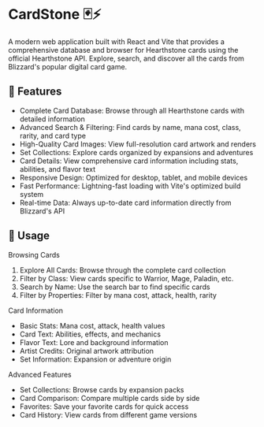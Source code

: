 # CardStone 🃏⚡

A modern web application built with React and Vite that provides a comprehensive database and browser for Hearthstone cards using the official Hearthstone API. Explore, search, and discover all the cards from Blizzard's popular digital card game.

## 🚀 Features
- Complete Card Database: Browse through all Hearthstone cards with detailed information
- Advanced Search & Filtering: Find cards by name, mana cost, class, rarity, and card type
- High-Quality Card Images: View full-resolution card artwork and renders
- Set Collections: Explore cards organized by expansions and adventures
- Card Details: View comprehensive card information including stats, abilities, and flavor text
- Responsive Design: Optimized for desktop, tablet, and mobile devices
- Fast Performance: Lightning-fast loading with Vite's optimized build system
- Real-time Data: Always up-to-date card information directly from Blizzard's API

## 🎯 Usage

Browsing Cards

1. Explore All Cards: Browse through the complete card collection
2. Filter by Class: View cards specific to Warrior, Mage, Paladin, etc.
3. Search by Name: Use the search bar to find specific cards
4. Filter by Properties: Filter by mana cost, attack, health, rarity

Card Information

- Basic Stats: Mana cost, attack, health values
- Card Text: Abilities, effects, and mechanics
- Flavor Text: Lore and background information
- Artist Credits: Original artwork attribution
- Set Information: Expansion or adventure origin

Advanced Features

- Set Collections: Browse cards by expansion packs
- Card Comparison: Compare multiple cards side by side
- Favorites: Save your favorite cards for quick access
- Card History: View cards from different game versions

